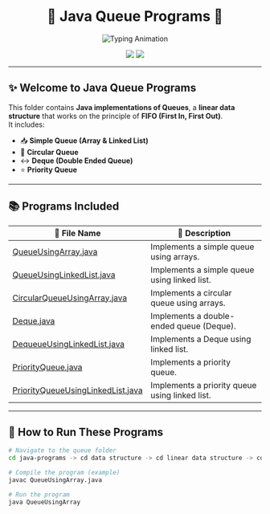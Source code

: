 <!-- Stylish README for Queue Programs -->

<h1 align="center">
  🌟 Java Queue Programs 🌟
</h1>


<p align="center">
  <img src="https://readme-typing-svg.herokuapp.com?font=Fira+Code&size=25&pause=1000&color=1E90FF&center=true&vCenter=true&width=650&lines=🔥+Java+Queue+Programs;💡+Master+FIFO+Structure;🚀+Circular,+Deque+%26+Priority;✨+Essential+DSA+Concepts" alt="Typing Animation" />
</p>



<p align="center">
  <img src="https://img.shields.io/badge/Language-Java-blue?style=for-the-badge&logo=java" />
  <img src="https://img.shields.io/badge/Folder-Queue-darkblue?style=for-the-badge" />
</p>

---

## ✨ Welcome to **Java Queue Programs**
This folder contains **Java implementations of Queues**, a **linear data structure** that works on the principle of **FIFO (First In, First Out)**.  
It includes:
- 📥 **Simple Queue (Array & Linked List)**  
- 🔄 **Circular Queue**  
- ↔️ **Deque (Double Ended Queue)**  
- ⭐ **Priority Queue**

---

## 📚 Programs Included

| 📂 File Name | 📝 Description |
|--------------|----------------|
| [QueueUsingArray.java](./QueueUsingArray.java) | Implements a simple queue using arrays. |
| [QueueUsingLinkedList.java](./QueueUsingLinkedList.java) | Implements a simple queue using linked list. |
| [CircularQueueUsingArray.java](./CircularQueueUsingArray.java) | Implements a circular queue using arrays. |
| [Deque.java](./Deque.java) | Implements a double-ended queue (Deque). |
| [DequeueUsingLinkedList.java](./DequeueUsingLinkedList.java) | Implements a Deque using linked list. |
| [PriorityQueue.java](./PriorityQueue.java) | Implements a priority queue. |
| [PriorityQueueUsingLinkedList.java](./PriorityQueueUsingLinkedList.java) | Implements a priority queue using linked list. |

---

## 🚀 How to Run These Programs
```bash
# Navigate to the queue folder
cd java-programs -> cd data structure -> cd linear data structure -> cd queue

# Compile the program (example)
javac QueueUsingArray.java

# Run the program
java QueueUsingArray
